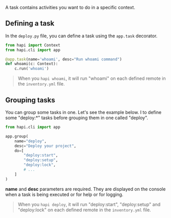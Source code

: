 A task contains activities you want to do in a specific context.

## Defining a task

In the `deploy.py` file, you can define a task using the `app.task` decorator.

```python
from hapi import Context
from hapi.cli import app

@app.task(name='whoami', desc="Run whoami command")
def whoami(c: Context):
    c.run('whoami')
```

> When you `hapi whoami`, it will run "whoami" on each defined remote in the `inventory.yml` file.

## Grouping tasks

You can group some tasks in one. Let's see the example below. I to define some "deploy:*" tasks before grouping them in one called "deploy".

```python
from hapi.cli import app

app.group(
    name="deploy",
    desc="Deploy your project",
    do=[
        "deploy:start",
        "deploy:setup",
        "deploy:lock",
        # ...
    ]
)
```

**name** and **desc** parameters are required. They are displayed on the console when a task is being executed or for help or for logging.

> When you `hapi deploy`, it will run "deploy:start", "deploy:setup" and "deploy:lock" on each defined remote in the `inventory.yml` file.
